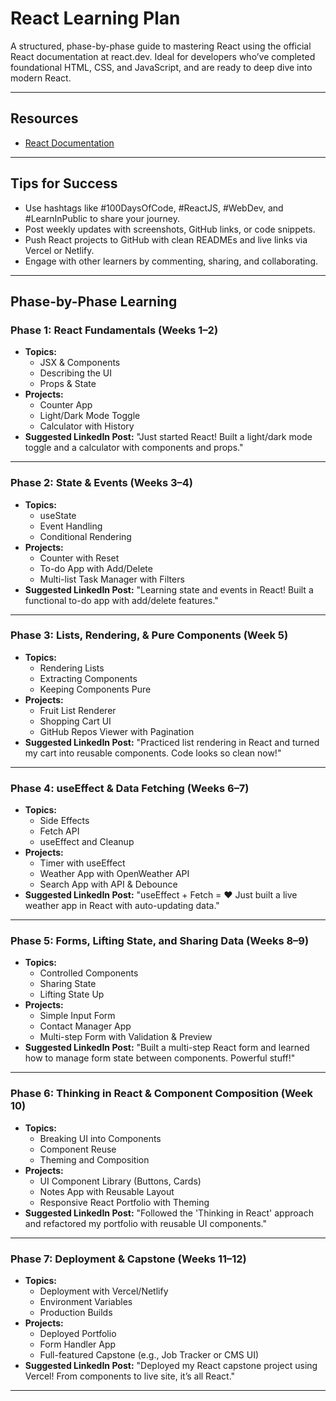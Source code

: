 # React Learning Plan

A structured, phase-by-phase guide to mastering React using the official React documentation at react.dev. Ideal for developers who’ve completed foundational HTML, CSS, and JavaScript, and are ready to deep dive into modern React.

---

## Resources

- [React Documentation](https://react.dev/learn)

---

## Tips for Success

- Use hashtags like #100DaysOfCode, #ReactJS, #WebDev, and #LearnInPublic to share your journey.
- Post weekly updates with screenshots, GitHub links, or code snippets.
- Push React projects to GitHub with clean READMEs and live links via Vercel or Netlify.
- Engage with other learners by commenting, sharing, and collaborating.

---

## Phase-by-Phase Learning

### Phase 1: React Fundamentals (Weeks 1–2)
- **Topics:**
  - JSX & Components
  - Describing the UI
  - Props & State
- **Projects:**
  - Counter App
  - Light/Dark Mode Toggle
  - Calculator with History
- **Suggested LinkedIn Post:**
  "Just started React! Built a light/dark mode toggle and a calculator with components and props."

---

### Phase 2: State & Events (Weeks 3–4)
- **Topics:**
  - useState
  - Event Handling
  - Conditional Rendering
- **Projects:**
  - Counter with Reset
  - To-do App with Add/Delete
  - Multi-list Task Manager with Filters
- **Suggested LinkedIn Post:**
  "Learning state and events in React! Built a functional to-do app with add/delete features."

---

### Phase 3: Lists, Rendering, & Pure Components (Week 5)
- **Topics:**
  - Rendering Lists
  - Extracting Components
  - Keeping Components Pure
- **Projects:**
  - Fruit List Renderer
  - Shopping Cart UI
  - GitHub Repos Viewer with Pagination
- **Suggested LinkedIn Post:**
  "Practiced list rendering in React and turned my cart into reusable components. Code looks so clean now!"

---

### Phase 4: useEffect & Data Fetching (Weeks 6–7)
- **Topics:**
  - Side Effects
  - Fetch API
  - useEffect and Cleanup
- **Projects:**
  - Timer with useEffect
  - Weather App with OpenWeather API
  - Search App with API & Debounce
- **Suggested LinkedIn Post:**
  "useEffect + Fetch = ❤️ Just built a live weather app in React with auto-updating data."

---

### Phase 5: Forms, Lifting State, and Sharing Data (Weeks 8–9)
- **Topics:**
  - Controlled Components
  - Sharing State
  - Lifting State Up
- **Projects:**
  - Simple Input Form
  - Contact Manager App
  - Multi-step Form with Validation & Preview
- **Suggested LinkedIn Post:**
  "Built a multi-step React form and learned how to manage form state between components. Powerful stuff!"

---

### Phase 6: Thinking in React & Component Composition (Week 10)
- **Topics:**
  - Breaking UI into Components
  - Component Reuse
  - Theming and Composition
- **Projects:**
  - UI Component Library (Buttons, Cards)
  - Notes App with Reusable Layout
  - Responsive React Portfolio with Theming
- **Suggested LinkedIn Post:**
  "Followed the 'Thinking in React' approach and refactored my portfolio with reusable UI components."

---

### Phase 7: Deployment & Capstone (Weeks 11–12)
- **Topics:**
  - Deployment with Vercel/Netlify
  - Environment Variables
  - Production Builds
- **Projects:**
  - Deployed Portfolio
  - Form Handler App
  - Full-featured Capstone (e.g., Job Tracker or CMS UI)
- **Suggested LinkedIn Post:**
  "Deployed my React capstone project using Vercel! From components to live site, it’s all React."

---
